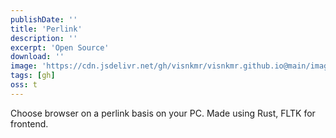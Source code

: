 ```yaml
---
publishDate: ''
title: 'Perlink'
description: ''
excerpt: 'Open Source'
download: ''
image: 'https://cdn.jsdelivr.net/gh/visnkmr/visnkmr.github.io@main/images'
tags: [gh]
oss: t
---
```


Choose browser on a perlink basis on your PC. Made using Rust, FLTK for frontend.